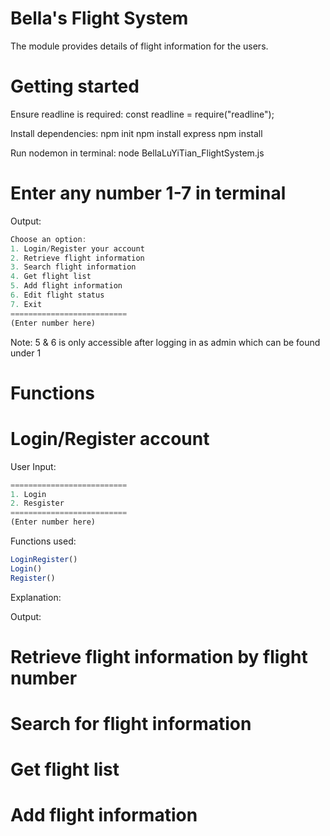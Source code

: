# Bella's Flight System
The module provides details of flight information for the users.

# Getting started
Ensure readline is required:
const readline = require("readline");

Install dependencies:
npm init
npm install express
npm install

Run nodemon in terminal:
node BellaLuYiTian_FlightSystem.js

# Enter any number 1-7 in terminal
Output:

```js
Choose an option:
1. Login/Register your account
2. Retrieve flight information
3. Search flight information
4. Get flight list
5. Add flight information
6. Edit flight status
7. Exit
==========================
(Enter number here)
```

Note: 5 & 6 is only accessible after logging in as admin which can be found under 1

# Functions
# Login/Register account
User Input:
```js
==========================
1. Login
2. Resgister
==========================
(Enter number here)
```
Functions used:
```js
LoginRegister()
Login()
Register()
```
Explanation:

Output:

# Retrieve flight information by flight number

# Search for flight information

# Get flight list

# Add flight information